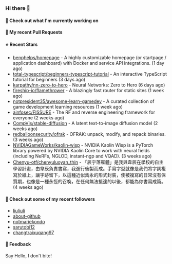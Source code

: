 ### Hi there 👋

#### 👷 Check out what I'm currently working on

#### 🔨 My recent Pull Requests


#### ⭐ Recent Stars

- [benphelps/homepage](https://github.com/benphelps/homepage) - A highly customizable homepage (or startpage / application dashboard) with Docker and service API integrations. (1 day ago)
- [total-typescript/beginners-typescript-tutorial](https://github.com/total-typescript/beginners-typescript-tutorial) - An interactive TypeScript tutorial for beginners (3 days ago)
- [karpathy/nn-zero-to-hero](https://github.com/karpathy/nn-zero-to-hero) - Neural Networks: Zero to Hero (6 days ago)
- [fireship-io/flamethrower](https://github.com/fireship-io/flamethrower) - A blazingly fast router for static sites (1 week ago)
- [notpresident35/awesome-learn-gamedev](https://github.com/notpresident35/awesome-learn-gamedev) - A curated collection of game development learning resources (1 week ago)
- [ainfosec/FISSURE](https://github.com/ainfosec/FISSURE) - The RF and reverse engineering framework for everyone (2 weeks ago)
- [CompVis/stable-diffusion](https://github.com/CompVis/stable-diffusion) - A latent text-to-image diffusion model (2 weeks ago)
- [redballoonsecurity/ofrak](https://github.com/redballoonsecurity/ofrak) - OFRAK: unpack, modify, and repack binaries. (3 weeks ago)
- [NVIDIAGameWorks/kaolin-wisp](https://github.com/NVIDIAGameWorks/kaolin-wisp) - NVIDIA Kaolin Wisp is a PyTorch library powered by NVIDIA Kaolin Core to work with neural fields (including NeRFs, NGLOD, instant-ngp and VQAD). (3 weeks ago)
- [Chenyu-otf/chenyuluoyan_thin](https://github.com/Chenyu-otf/chenyuluoyan_thin) - 「辰宇落雁體」是我與韋辰在學校的自主學習計畫，由韋辰負責書寫，我進行後製而成。手寫字型就像是我們將字詞複寫於紙上，讓字跡留下，以這種近似雋永的形式封裝，使被複寫的日常沒有保質期，也像是一種永恆的召喚，在任何無法抵達的以後，都能為你書寫成篇。 (4 weeks ago)

#### 👯 Check out some of my recent followers

- [liuliuli](https://github.com/liuliuli)
- [about-github](https://github.com/about-github)
- [notmariekondo](https://github.com/notmariekondo)
- [sarutobi12](https://github.com/sarutobi12)
- [changtraixuqang97](https://github.com/changtraixuqang97)

#### 💬 Feedback

Say Hello, I don't bite!